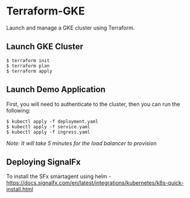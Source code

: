 # Terraform-GKE

Launch and manage a GKE cluster using Terraform.

## Launch GKE Cluster

```
$ terraform init
$ terraform plan
$ terraform apply
```

## Launch Demo Application

First, you will need to authenticate to the cluster, then you can run the following:

```
$ kubectl apply -f deployment.yaml
$ kubectl apply -f service.yaml
$ kubectl apply -f ingress.yaml
```

*Note: It will take 5 minutes for the load balancer to provision*

## Deploying SignalFx

To install the SFx smartagent using helm - https://docs.signalfx.com/en/latest/integrations/kubernetes/k8s-quick-install.html
